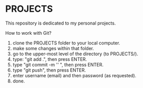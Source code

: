 # PROJECTS
This repository is dedicated to my personal projects.

How to work with Git?
1. clone the PROJECTS folder to your local computer.
2. make some changes within that folder.
3. go to the upper-most level of the directory (to PROJECTS/).
4. type: "git add .", then press ENTER.
5. type "git commit -m '' ", then press ENTER.
6. type "git push", then press ENTER.
7. enter username (email) and then password (as requested).
8. done.
